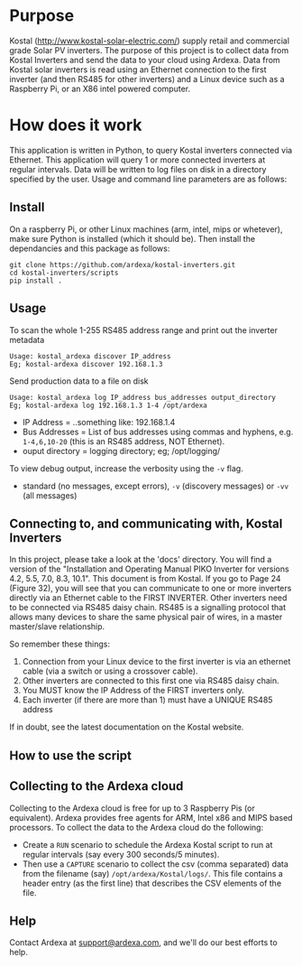 
# Purpose
Kostal (http://www.kostal-solar-electric.com/) supply retail and commercial grade Solar PV inverters. The purpose of this project is to collect data from Kostal Inverters and send the data to your cloud using Ardexa. Data from Kostal solar inverters is read using an Ethernet connection to the first inverter (and then RS485 for other inverters) and a Linux device such as a Raspberry Pi, or an X86 intel powered computer. 

# How does it work
This application is written in Python, to query Kostal inverters connected via Ethernet. This application will query 1 or more connected inverters at regular intervals. Data will be written to log files on disk in a directory specified by the user. Usage and command line parameters are as follows:

## Install
On a raspberry Pi, or other Linux machines (arm, intel, mips or whetever), make sure Python is installed (which it should be). Then install the dependancies and this package as follows:
```
git clone https://github.com/ardexa/kostal-inverters.git
cd kostal-inverters/scripts
pip install .
```

## Usage
To scan the whole 1-255 RS485 address range and print out the inverter metadata
```
Usage: kostal_ardexa discover IP_address
Eg; kostal-ardexa discover 192.168.1.3
```

Send production data to a file on disk 
```
Usage: kostal_ardexa log IP_address bus_addresses output_directory
Eg; kostal-ardexa log 192.168.1.3 1-4 /opt/ardexa
```
- IP Address = ..something like: 192.168.1.4
- Bus Addresses = List of bus addresses using commas and hyphens, e.g. `1-4,6,10-20` (this is an RS485 address, NOT Ethernet). 
- ouput directory = logging directory; eg; /opt/logging/


To view debug output, increase the verbosity using the `-v` flag.
- standard (no messages, except errors), `-v` (discovery messages) or `-vv` (all messages)

## Connecting to, and communicating with, Kostal Inverters
In this project, please take a look at the 'docs' directory. You will find a version of the "Installation and
Operating Manual PIKO Inverter for versions 4.2, 5.5, 7.0, 8.3, 10.1". This document is from Kostal. If you go to Page 24 (Figure 32), you will see that you can communicate to one or more inverters directly via an Ethernet cable to the FIRST INVERTER. Other inverters need to be connected via RS485 daisy chain. RS485 is a signalling protocol that allows many devices to share the same physical pair of wires, in a master master/slave relationship.

So remember these things:
1. Connection from your Linux device to the first inverter is via an ethernet cable (via a switch or using a crossover cable).
2. Other inverters are connected to this first one via RS485 daisy chain.
3. You MUST know the IP Address of the FIRST inverters only.
4. Each inverter (if there are more than 1) must have a UNIQUE RS485 address

If in doubt, see the latest documentation on the Kostal website.

## How to use the script

## Collecting to the Ardexa cloud
Collecting to the Ardexa cloud is free for up to 3 Raspberry Pis (or equivalent). Ardexa provides free agents for ARM, Intel x86 and MIPS based processors. To collect the data to the Ardexa cloud do the following:
- Create a `RUN` scenario to schedule the Ardexa Kostal script to run at regular intervals (say every 300 seconds/5 minutes).
- Then use a `CAPTURE` scenario to collect the csv (comma separated) data from the filename (say) `/opt/ardexa/Kostal/logs/`. This file contains a header entry (as the first line) that describes the CSV elements of the file.

## Help
Contact Ardexa at support@ardexa.com, and we'll do our best efforts to help.
